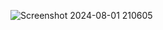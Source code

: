 ![Screenshot 2024-08-01 210605](https://github.com/user-attachments/assets/8dc27e90-2c85-4957-964c-0bd614af7183)
